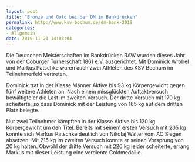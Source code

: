 ```yaml
---
layout: post
title: "Bronze und Gold bei der DM im Bankdrücken"
permalink: http://www.ksv-bochum.de/dm-bank-2019
categories:
- Allgemein
date: 2019-11-21 14:03:04
---
```

Die Deutschen Meisterschaften im Bankdrücken RAW wurden dieses Jahr von der Coburger Turnerschaft 1861 e.V. ausgerichtet. Mit Dominick Wrobel und Markus Patschke waren auch zwei Athleten des KSV Bochum im Teilnehmerfeld vertreten.

Dominick trat in der Klasse Männer Aktive bis 93 kg Körpergewicht gegen fünf weitere Athleten an. Nach einem missglückten Auftaktversuch bewältigte er die Last im zweiten Versuch. Der dritte Versuch mit 170 kg scheiterte, so dass Dominick mit der Leistung von 165 kg auf dem dritten Platz belegte.

Nur zwei Teilnehmer kämpften in der Klasse Aktive bis 120 kg Körpergewicht um den Titel. Bereits mit seinem ersten Versuch mit 205 kg konnte sich Markus Patschke deutlich von Nikolaj Walter vom AC Siegen absetzen. Mit 215 kg im zweiten Versuch konnte er seinen Vorsprung von 20 kg halten. Obwohl der dritte Versuch mit 220 kg leider scheiterte, errang Markus mit dieser Leistung eine verdiente Goldmedaille.
